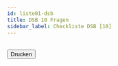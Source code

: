 ```yaml
---
id: liste01-dsb
title: DSB 10 Fragen
sidebar_label: Checkliste DSB [10]
---
```


<table id="dsaListe"><!--Hier wird alles reingepackt-->  
	
</table>

<!-- Hier nur Drucken --->
<div id="listeTab2">
	<input type="button" class="knopf trans" id="listeBlau" value="Drucken" onclick="window.print();" />
</div>

<p hidden><img src="/img/zur.png" width="20" onload="dsaListe01(2)" /></p> <!-- Initialisierung ------------>
